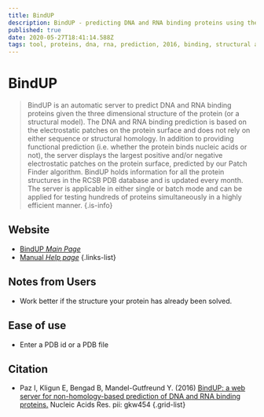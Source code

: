 ```yaml
---
title: BindUP
description: BindUP - predicting DNA and RNA binding proteins using the electrostatic patches on the protein surface.
published: true
date: 2020-05-27T18:41:14.588Z
tags: tool, proteins, dna, rna, prediction, 2016, binding, structural analysis
---
```


# BindUP

> BindUP is an automatic server to predict DNA and RNA binding proteins given the three dimensional structure of the protein (or a structural model). The DNA and RNA binding prediction is based on the electrostatic patches on the protein surface and does not rely on either sequence or structural homology. In addition to providing functional prediction (i.e. whether the protein binds nucleic acids or not), the server displays the largest positive and/or negative electrostatic patches on the protein surface, predicted by our Patch Finder algorithm. 
&NewLine;
BindUP holds information for all the protein structures in the RCSB PDB database and is updated every month. The server is applicable in either single or batch mode and can be applied for testing hundreds of proteins simultaneously in a highly efficient manner.
{.is-info}



## Website

- [BindUP *Main Page*](http://bindup.technion.ac.il/)
- [Manual *Help page*](http://bindup.technion.ac.il/manual.html)
{.links-list}

## Notes from Users
- Work better if the structure your protein has already been solved.


## Ease of use
- Enter a PDB id or a PDB file

## Citation

- Paz I, Kligun E, Bengad B, Mandel-Gutfreund Y. (2016) [BindUP: a web server for non-homology-based prediction of DNA and RNA binding proteins.](https://academic.oup.com/nar/article/44/W1/W568/2499389) Nucleic Acids Res. pii: gkw454
{.grid-list}